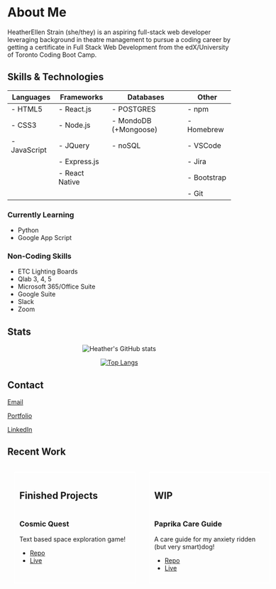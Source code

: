 # About Me

HeatherEllen Strain (she/they) is an aspiring full-stack web developer leveraging background in theatre management to pursue a coding career by getting a certificate in Full Stack Web Development from the edX/University of Toronto Coding Boot Camp.

## Skills & Technologies

| Languages    | Frameworks     | Databases             | Other       |
| ------------ | -------------- | --------------------- | ----------- |
| - HTML5      | - React.js     | - POSTGRES            | - npm       |
| - CSS3       | - Node.js      | - MondoDB (+Mongoose) | - Homebrew  |
| - JavaScript | - JQuery       | - noSQL               | - VSCode    |
|              | - Express.js   |                       | - Jira      |
|              | - React Native |                       | - Bootstrap |
|              |                |                       | - Git       |

### Currently Learning

- Python
- Google App Script

### Non-Coding Skills

- ETC Lighting Boards
- Qlab 3, 4, 5
- Microsoft 365/Office Suite
- Google Suite
- Slack
- Zoom

## Stats

<div style="text-align: center;">

![Heather's GitHub stats](https://github-readme-stats.vercel.app/api?username=hestrain&show_icons=true&theme=tokyonight)

[![Top Langs](https://github-readme-stats.vercel.app/api/top-langs/?username=hestrain&theme=tokyonight)](https://github.com/hestrain/github-readme-stats)

</div>

## Contact

[Email](mailto:hestrain@gmail.com)

[Portfolio]()

[LinkedIn](https://www.linkedin.com/in/hestrain/)

## Recent Work

<div style="display: flex; justify-content: space-around;">
<div id="finished" style="border: white solid 2px; padding: 10px; margin: 15px; min-width: 250px;">
<h2>Finished Projects</h2>
<p style="display: flex;">
<h3>Cosmic Quest</h3>
<p>Text based space exploration game!</p>
<ul>
<li>
<a href="https://github.com/jreeve65/Cosmic-Quest">Repo</a>
</li>
 <li>
<a href="https://cosmic-quest.onrender.com/">Live</a>
 </li>
</ul>
</p>
</div>
<div id="wip" style="border: white solid 2px; padding: 10px; margin: 15px; min-width: 250px;">
<h2>WIP</h2>
<p style="display: flex;">
<h3>Paprika Care Guide</h3>
<p>A care guide for my anxiety ridden (but very smart)dog!</p>
<ul>
<li>
<a href="https://github.com/hestrain/Paprika-Care-Guide">Repo</a>
</li>
<li>
 <a href="https://paprika-care-guide-1.onrender.com/help">Live</a>
</li>
</ul>
</p>
</div>
</div>

<!--
**hestrain/hestrain** is a ✨ _special_ ✨ repository because its `README.md` (this file) appears on your GitHub profile.

Here are some ideas to get you started:

- 🔭 I’m currently working on ...
- 🌱 I’m currently learning ...
- 👯 I’m looking to collaborate on ...
- 🤔 I’m looking for help with ...
- 💬 Ask me about ...
- 📫 How to reach me: ...
- 😄 Pronouns: ...
- ⚡ Fun fact: ...
-->
